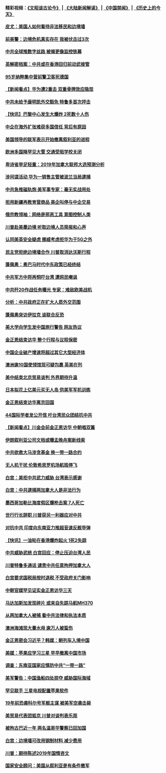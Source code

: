 #### 精彩视频：[《文昭谈古论今》](https://github.com/gfw-breaker/wenzhao/blob/master/README.md?t=01130330) | [《大陆新闻解读》](https://github.com/gfw-breaker/ntdtv-comedy/blob/master/README.md?t=01130330) | [《中国禁闻》](https://github.com/gfw-breaker/ntdtv-news/blob/master/README.md?t=01130330) | [《历史上的今天》](https://github.com/gfw-breaker/today-in-history/blob/master/README.md?t=01130330) 

#### [皮尤：美国人如何看待非法移民和边境墙](../pages/nsc418/n10971472.md?t=01130330) 

#### [前美警：边境危机真实存在 我被伏击过3次](../pages/nsc418/n10971325.md?t=01130330) 

#### [中共全球推数字丝路 被揭更像监控铁幕](../pages/nsc418/n10971263.md?t=01130330) 

#### [英解密档案：中共或在香港回归前动武接管](../pages/nsc418/n10971281.md?t=01130330) 

#### [95岁纳粹集中营前警卫客死德国](../pages/nsc418/n10971172.md?t=01130330) 

#### [【新闻看点】华为遭2重击 双重骨牌效应隐现](../pages/nsc418/n10971234.md?t=01130330) 

#### [中共未给予康明凯外交豁免 特鲁多首次抨击](../pages/nsc418/n10970976.md?t=01130330) 

#### [【快讯】巴黎中心发生大爆炸 2死数十人伤](../pages/nsc418/n10970675.md?t=01130330) 

#### [中企在海外扩张难获多国信任 背后有原因](../pages/nsc418/n10969228.md?t=01130330) 

#### [美国领导的联军表示开始撤离叙利亚的进程](../pages/nsc418/n10969434.md?t=01130330) 

#### [欧洲多国降罕见大雪  交通受阻学校关闭](../pages/nsc418/n10969390.md?t=01130330) 

#### [卑诗省举足轻重：2019年加拿大联邦大选预测分析](../pages/nsc418/n10969417.md?t=01130330) 

#### [涉间谍活动 华为一销售主管被波兰当局逮捕](../pages/nsc418/n10968651.md?t=01130330) 

#### [中共急推磁轨炮 美军事专家：毫无实战用处](../pages/nsc418/n10968326.md?t=01130330) 

#### [拒用新疆再教育营商品 美企叫停与中企交易](../pages/nsc418/n10967266.md?t=01130330) 

#### [俄宗教领袖：网络是邪恶工具 意图控制人类](../pages/nsc418/n10967762.md?t=01130330) 

#### [川普赴美墨边境 听取边境人员简报和心声](../pages/nsc418/n10966781.md?t=01130330) 

#### [认同美英安全疑虑 挪威考虑拒华为于5G之外](../pages/nsc418/n10966374.md?t=01130330) 

#### [民主党拒绝边境墙合作 川普取消达沃斯行程](../pages/nsc418/n10966613.md?t=01130330) 

#### [蓬佩奥：奥巴马时代中东政策已经终结](../pages/nsc418/n10966603.md?t=01130330) 

#### [中共军方中将再恫吓台湾 遭网民嘲讽](../pages/nsc418/n10965590.md?t=01130330) 

#### [中共歼20作战任务曝光 专家：难敌欧美战机](../pages/nsc418/n10965390.md?t=01130330) 

#### [分析：中共政府正在扩大人质外交范围](../pages/nsc418/n10964360.md?t=01130330) 

#### [蓬佩奥突访伊拉克 谈联合反恐](../pages/nsc418/n10964356.md?t=01130330) 

#### [美大学向学生发中国旅行警告 网友热议](../pages/nsc418/n10964289.md?t=01130330) 

#### [金正恩结束访华 整个行程与议程保密](../pages/nsc418/n10964023.md?t=01130330) 

#### [中国企业破产增速将超过其它大型经济体](../pages/nsc418/n10964069.md?t=01130330) 

#### [澳洲逾10国使领馆现可疑包裹 英美在列](../pages/nsc418/n10963456.md?t=01130330) 

#### [美中结束北京贸易谈判 外界期待升温](../pages/nsc418/n10962435.md?t=01130330) 

#### [日本拟花上亿美元买无人岛 供美军军机训练](../pages/nsc418/n10963404.md?t=01130330) 

#### [金正恩结束访华离京回国](../pages/nsc418/n10963076.md?t=01130330) 

#### [44国际学者发公开信 吁台湾民众团结抗中共](../pages/nsc418/n10962186.md?t=01130330) 

#### [【新闻看点】川金会前金正恩访华 中朝唱双簧](../pages/nsc418/n10962061.md?t=01130330) 

#### [伊朗叙利亚公司文档或曝孟晚舟案新线索](../pages/nsc418/n10962067.md?t=01130330) 

#### [中共欲救大马涉贪基金 换一带一路合约](../pages/nsc418/n10962070.md?t=01130330) 

#### [无人机干扰 伦敦希思罗机场航班停飞](../pages/nsc418/n10962109.md?t=01130330) 

#### [白宫：美拒中共武力威胁 台湾表示感谢](../pages/nsc418/n10962051.md?t=01130330) 

#### [白宫：中共逮捕两加拿大人是非法行为](../pages/nsc418/n10962084.md?t=01130330) 

#### [墨西哥加勒比海度假区爆枪击案 7人死亡](../pages/nsc418/n10961738.md?t=01130330) 

#### [世行行长辞职 川普获另一利器应对中共](../pages/nsc418/n10961551.md?t=01130330) 

#### [对抗中共 印度向东南亚力推超音速反舰导弹](../pages/nsc418/n10961169.md?t=01130330) 

#### [【快讯】一油轮在香港爆炸起火 1死2失踪](../pages/nsc418/n10961201.md?t=01130330) 

#### [中共威胁武统 白宫回应：停止压迫台湾人民](../pages/nsc418/n10961171.md?t=01130330) 

#### [川普特鲁多通话 谴责中共任意拘押加拿大人](../pages/nsc418/n10960793.md?t=01130330) 

#### [白宫要求国税局按时退税 不受政府关门影响](../pages/nsc418/n10960626.md?t=01130330) 

#### [中朝官媒罕见证实金正恩访华三天](../pages/nsc418/n10960336.md?t=01130330) 

#### [马达加斯加发现碎片 或来自失踪马航MH370](../pages/nsc418/n10960114.md?t=01130330) 

#### [从两加拿大人被捕 看中共法律和执法本质](../pages/nsc418/n10960250.md?t=01130330) 

#### [澳洲海滩现大量水母 逾万人被蜇伤](../pages/nsc418/n10959898.md?t=01130330) 

#### [金正恩密会习近平？韩媒：朝列车入境中国](../pages/nsc418/n10959856.md?t=01130330) 

#### [美媒：苹果应学习三星 早早撤离中国市场](../pages/nsc418/n10958930.md?t=01130330) 

#### [调查：东南亚国家应慎防中共“一带一路”](../pages/nsc418/n10959261.md?t=01130330) 

#### [美军警告：中国渔船四处掠夺 威胁国际海域](../pages/nsc418/n10959047.md?t=01130330) 

#### [罕见联手 三星电视配置苹果软件](../pages/nsc418/n10958192.md?t=01130330) 

#### [19年前恐袭科尔号军舰主谋 被美军空袭击毙](../pages/nsc418/n10958692.md?t=01130330) 

#### [美贸易代表团抵京 川普对谈判表乐观](../pages/nsc418/n10957808.md?t=01130330) 

#### [被拘古巴近一年 两名温哥华警察已回加国](../pages/nsc418/n10957967.md?t=01130330) 

#### [白宫：边境墙可改用钢制材料 减少费用](../pages/nsc418/n10957898.md?t=01130330) 

#### [川普：期待陈述2019年国情咨文](../pages/nsc418/n10957830.md?t=01130330) 

#### [国家安全顾问：美国从叙利亚是有条件撤军](../pages/nsc418/n10957696.md?t=01130330) 


